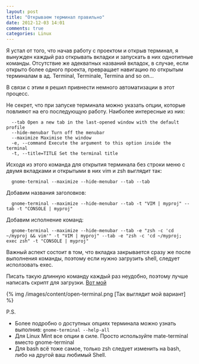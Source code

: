 ```yaml
---
layout: post
title: "Открываем терминал правильно"
date: 2012-12-03 14:01
comments: true
categories: Linux
---
```

Я устал от того, что начав работу с проектом и открыв терминал, я вынужден каждый раз открывать вкладки и запускать в них однотипные команды. Отсутствие же адекватных названий вкладок, в случае, если открыто более одного проекта,  превращает навигацию по открытым терминалам в ад. Terminal, Terminale, Termina and so on...

В связи с этим я решил привнести немного автоматизации в этот процесс.

Не секрет, что при запуске терминала можно указать опции, которые повлияют на его последующую работу. Наиболее интересные из них:

```
  --tab Open a new tab in the last-opened window with the default profile
  --hide-menubar Turn off the menubar
  --maximize Maximise the window
  -e, --command Execute the argument to this option inside the terminal
  -t, --title=TITLE Set the terminal title
```

Исходя из этого команда для открытия терминала без строки меню с двумя вкладками и открытыми в них vim и zsh выглядит так:

```
  gnome-terminal --maximize --hide-menubar --tab --tab
```

Добавим названия заголовков:

```
  gnome-terminal --maximize --hide-menubar --tab -t "VIM | myproj" --tab -t "CONSOLE | myproj"
```

Добавим исполнение команд:

```
  gnome-terminal --maximize --hide-menubar --tab -e "zsh -c 'cd ~/myproj && vim'" -t "VIM | myproj" --tab -e "zsh -c 'cd ~/myproj; exec zsh" -t "CONSOLE | myproj"
```

Важный аспект состоит в том, что вкладка закрывается сразу же после выполнения команды, поэтому если нужно загрузить shell, следует исползовать exec.

Писать такую длинную команду каждый раз неудобно, поэтому лучше написать скрипт для загрузки.
[Вот мой](https://gist.github.com/4183308)

{% img /images/content/open-terminal.png [Так выглядит мой вариант] %}

P.S.
* Более подробно о доступных опциях терминала можно узнать выполнив: `gnome-terminal --help-all`
* Для Linux Mint все опции в силе. Просто используйте mate-terminal вместо gnome-terminal
* Для bash всё тоже самое, только zsh следует изменить на bash, либо на другой ваш любимый Shell.

